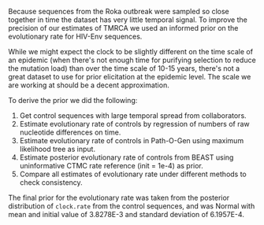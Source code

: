 Because sequences from the Roka outbreak were sampled so close together in time the dataset has very little temporal signal. To improve the precision of our estimates of TMRCA we used an informed prior on the evolutionary rate for HIV-Env sequences.

While we might expect the clock to be slightly different on the time scale of an epidemic (when there's not enough time for purifying selection to reduce the mutation load) than over the time scale of 10-15 years, there's not a great dataset to use for prior elicitation at the epidemic level. The scale we are working at should be a decent approximation.

To derive the prior we did the following:

1. Get control sequences with large temporal spread from collaborators.
2. Estimate evolutionary rate of controls by regression of numbers of raw nucleotide differences on time.
3. Estimate evolutionary rate of controls in Path-O-Gen using maximum likelihood tree as input.
4. Estimate posterior evolutionary rate of controls from BEAST using uninformative CTMC rate reference (init = 1e-4) as prior.
5. Compare all estimates of evolutionary rate under different methods to check consistency.

The final prior for the evolutionary rate was taken from the posterior distribution of `clock.rate` from the control sequences, and was Normal with mean and initial value of 3.8278E-3 and standard deviation of 6.1957E-4.
